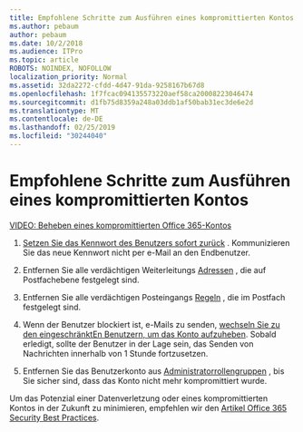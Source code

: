 ```yaml
---
title: Empfohlene Schritte zum Ausführen eines kompromittierten Kontos
ms.author: pebaum
author: pebaum
ms.date: 10/2/2018
ms.audience: ITPro
ms.topic: article
ROBOTS: NOINDEX, NOFOLLOW
localization_priority: Normal
ms.assetid: 32da2272-cfdd-4d47-91da-9258167b67d8
ms.openlocfilehash: 1f7fcac094135573220aef58ca20008223046474
ms.sourcegitcommit: d1fb75d8359a248a03ddb1af50bab31ec3de6e2d
ms.translationtype: MT
ms.contentlocale: de-DE
ms.lasthandoff: 02/25/2019
ms.locfileid: "30244040"
---
```

# <a name="recommended-steps-to-take-if-an-account-is-compromised"></a>Empfohlene Schritte zum Ausführen eines kompromittierten Kontos

[VIDEO: Beheben eines kompromittierten Office 365-Kontos](https://www.microsoft.com/videoplayer/embed/RE2jvOb?pid=ocpVideo0-innerdiv-oneplayer&amp;postJsllMsg=true&amp;maskLevel=20&amp;autoplay=true)
  
1. [Setzen Sie das Kennwort des Benutzers sofort zurück](https://support.office.com/article/7a5d073b-7fae-4aa5-8f96-9ecd041aba9c) . Kommunizieren Sie das neue Kennwort nicht per e-Mail an den Endbenutzer. 
    
2. Entfernen Sie alle verdächtigen Weiterleitungs [Adressen](https://support.office.com/article/ab5eb117-0f22-4fa7-a662-3a6bdb0add74) , die auf Postfachebene festgelegt sind. 
    
3. Entfernen Sie alle verdächtigen Posteingangs [Regeln](https://support.office.com/article/1433E3A0-7FB0-4999-B536-50E05CB67FED) , die im Postfach festgelegt sind. 
    
4. Wenn der Benutzer blockiert ist, e-Mails zu senden, [wechseln Sie zu den eingeschränktEn Benutzern, um das Konto aufzuheben](https://protection.office.com/?hash=/restrictedusers). Sobald erledigt, sollte der Benutzer in der Lage sein, das Senden von Nachrichten innerhalb von 1 Stunde fortzusetzen.
    
5. Entfernen Sie das Benutzerkonto aus [Administratorrollengruppen](https://support.office.com/article/eac4d046-1afd-4f1a-85fc-8219c79e1504) , bis Sie sicher sind, dass das Konto nicht mehr kompromittiert wurde. 
    
Um das Potenzial einer Datenverletzung oder eines kompromittierten Kontos in der Zukunft zu minimieren, empfehlen wir den [Artikel Office 365 Security Best Practices](https://support.office.com/article/9295e396-e53d-49b9-ae9b-0b5828cdedc3).
  

